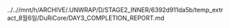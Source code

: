 ../..//mnt/h/ARCHIVE/.UNWRAP/D/STAGE2_INNER/6392d911da5b/temp_extract_8월6일/DuRiCore/DAY3_COMPLETION_REPORT.md